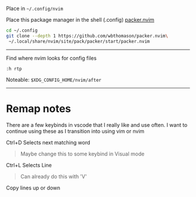 
Place in `~/.config/nvim`

Place this package manager in the shell (.config)
[packer.nvim](https://github.com/wbthomason/packer.nvim)
```sh
cd ~/.config
git clone --depth 1 https://github.com/wbthomason/packer.nvim\
 ~/.local/share/nvim/site/pack/packer/start/packer.nvim
```

---
Find where nvim looks for config files
```vim
:h rtp
```
Noteable:
`$XDG_CONFIG_HOME/nvim/after`


---
# Remap notes
There are a few keybinds in vscode that I really like and use often. I want to continue using these as I transition into using vim or nvim

Ctrl+D
Selects next matching word
> Maybe change this to some keybind in Visual mode

Ctrl+L
Selects Line
> Can already do this with 'V'


Copy lines up or down
